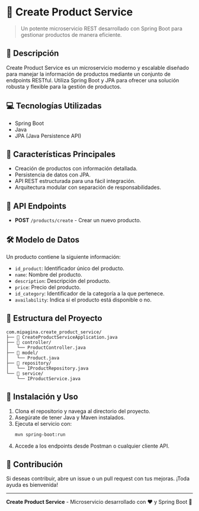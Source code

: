 # 🛒 Create Product Service

> Un potente microservicio REST desarrollado con Spring Boot para gestionar productos de manera eficiente.

## 🚀 Descripción
Create Product Service es un microservicio moderno y escalable diseñado para manejar la información de productos mediante un conjunto de endpoints RESTful. Utiliza Spring Boot y JPA para ofrecer una solución robusta y flexible para la gestión de productos.

## 💻 Tecnologías Utilizadas
- Spring Boot
- Java
- JPA (Java Persistence API)

## 🌟 Características Principales
- Creación de productos con información detallada.
- Persistencia de datos con JPA.
- API REST estructurada para una fácil integración.
- Arquitectura modular con separación de responsabilidades.

## 📌 API Endpoints

- **POST** `/products/create` - Crear un nuevo producto.

## 🛠 Modelo de Datos

Un producto contiene la siguiente información:
- `id_product`: Identificador único del producto.
- `name`: Nombre del producto.
- `description`: Descripción del producto.
- `price`: Precio del producto.
- `id_category`: Identificador de la categoría a la que pertenece.
- `availability`: Indica si el producto está disponible o no.

## 📂 Estructura del Proyecto
```
com.mipagina.create_product_service/
├── 📄 CreateProductServiceApplication.java
├── 📁 controller/
│   └── ProductController.java
├── 📁 model/
│   └── Product.java
├── 📁 repository/
│   └── IProductRepository.java
└── 📁 service/
    └── IProductService.java
```

## 🚀 Instalación y Uso
1. Clona el repositorio y navega al directorio del proyecto.
2. Asegúrate de tener Java y Maven instalados.
3. Ejecuta el servicio con:
   ```sh
   mvn spring-boot:run
   ```
4. Accede a los endpoints desde Postman o cualquier cliente API.

## 📌 Contribución
Si deseas contribuir, abre un issue o un pull request con tus mejoras. ¡Toda ayuda es bienvenida!

---
**Create Product Service** - Microservicio desarrollado con ❤️ y Spring Boot 🚀

